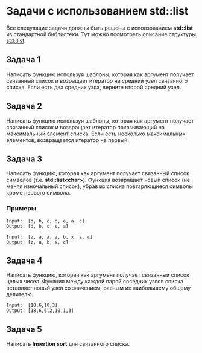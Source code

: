 # Задачи с использованием std::list
Все следующие задачи должны быть решены с исползованием **std::list** из стандартной библиотеки.
Тут можно посмотреть описание структуры [std::list](https://en.cppreference.com/w/cpp/container/list).

## Задача 1
Написать функцию используя шаблоны, которая как аргумент получает связанный список и
возращает итератор на средний узел связанного списка.
Если есть два средних узла, верните второй средний узел.

## Задача 2
Написать функцию используя шаблоны, которая как аргумент получает связанный список и
возвращает итератор показывающий на максимальный элемент списка.
Если есть несколько максимальных элементов, возвращается итератор на первый.

## Задача 3
Написать функцию, которая как аргумент получает связанный список символов (т.е. **std::list\<char\>**).
Функция возвращает новый список (не меняя изночальный список),
убрав из списка повтаряющиеся символы кроме первого символа.

### Примеры

```
Input:  [d, b, c, d, e, a, c]
Output: [d, b, c, e, a]

Input:  [z, a, a, z, b, x, z, c]
Output: [z, a, b, x, c]
```

## Задача 4
Написать функцию, которая как аргумент получает связанный список целых чисел.
Функция между каждой парой соседних узлов списка вставляет новый узел со значением,
равным их наибольшему общему делителю.
```
Input:  [18,6,10,3]
Output: [18,6,6,2,10,1,3]
```


## Задача 5
Написать **Insertion sort** для связанного списка.
